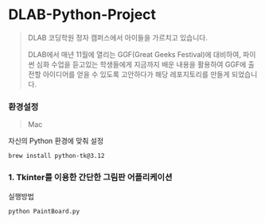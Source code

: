 # DLAB-Python-Project
>DLAB 코딩학원 정자 캠퍼스에서 아이들을 가르치고 있습니다.
> 
> DLAB에서 매년 11월에 열리는 GGF(Great Geeks Festival)에 대비하여, 파이썬 심화 수업을 듣고있는 학생들에게 지금까지 배운 내용을 활용하여 GGF에 출전할 아이디어를 얻을 수 있도록 고안하다가 해당 레포지토리를 만들게 되었습니다.

### 환경설정
> Mac

자신의 Python 환경에 맞춰 설정

```shell
brew install python-tk@3.12
```

### 1. Tkinter를 이용한 간단한 그림판 어플리케이션

실행방법 
```shell
python PaintBoard.py
```